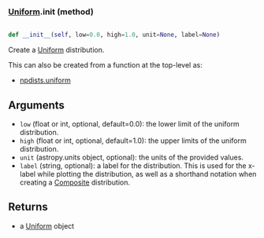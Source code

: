 ### [Uniform](Uniform.md).__init__ (method)


```py

def __init__(self, low=0.0, high=1.0, unit=None, label=None)

```



Create a [Uniform](Uniform.md) distribution.

This can also be created from a function at the top-level as:

* [npdists.uniform](npdists.uniform.md)

Arguments
--------------
* `low` (float or int, optional, default=0.0): the lower limit of the uniform distribution.
* `high` (float or int, optional, default=1.0): the upper limits of the uniform distribution.
* `unit` (astropy.units object, optional): the units of the provided values.
* `label` (string, optional): a label for the distribution.  This is used
    for the x-label while plotting the distribution, as well as a shorthand
    notation when creating a [Composite](Composite.md) distribution.

Returns
--------
* a [Uniform](Uniform.md) object

